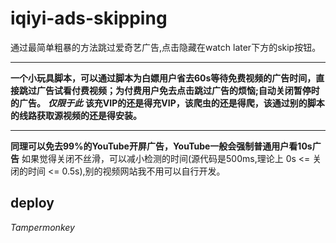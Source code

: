 # iqiyi-ads-skipping
通过最简单粗暴的方法跳过爱奇艺广告,点击隐藏在watch later下方的skip按钮。<hr>
**一个小玩具脚本，可以通过脚本为白嫖用户省去60s等待免费视频的广告时间，直接跳过广告试看付费视频；为付费用户免去点击跳过广告的烦恼;自动关闭暂停时的广告。**
***仅限于此***   **该充VIP的还是得充VIP，该爬虫的还是得爬，该通过别的脚本的线路获取源视频的还是得安装。**<hr>
**同理可以免去99%的YouTube开屏广告，YouTube一般会强制普通用户看10s广告**
如果觉得关闭不丝滑，可以减小检测的时间(源代码是500ms,理论上 0s <= 关闭的时间 <= 0.5s),别的视频网站我不用可以自行开发。
## deploy
*Tampermonkey*
